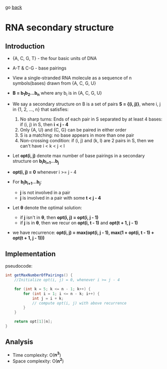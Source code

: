 go [back](DP-MENU.md)

# __RNA secondary structure__

## __Introduction__

* {A, C, G, T} - the four basic units of DNA
* A-T & C-G - base pairings
* View a single-stranded RNA molecule as a sequence of n symbols(bases) drawn from {A, C, G, U} 
* **B = b<sub>1</sub>b<sub>2</sub>...b<sub>n</sub>** where any b<sub>i</sub> is in {A, C, G, U}
* We say a secondary structure on B is a set of pairs **S = {(i, j)}**, where i, j in {1, 2, ..., n} that satisfies:
    1. No sharp turns: Ends of each pair in S separated by at least 4 bases: if (i, j) in S, then **i < j - 4**
    2. Only {A, U} and {C, G} can be paired in either order
    3. S is a matching: no base appears in more than one pair 
    4. Non-crossing condition: if (i, j) and (k, l) are 2 pairs in S, then we can't have i < k < j < l

* Let **opt(i, j)** denote max number of base pairings in a secondary structure on **b<sub>i</sub>b<sub>i+1</sub>...b<sub>j</sub>**
* **opt(i, j) = 0** whenever i >= j - 4
* For **b<sub>i</sub>b<sub>i+1</sub>...b<sub>j</sub>**:
    * **j** is not involved in a pair
    * **j** is involved in a pair with some **t < j - 4**
* Let **&theta;** denote the optimal solution:
    * if **j** isn't in **&theta;**, then **opt(i, j) = opt(i, j - 1)**
    * if **j** is in **&theta;**, then we recur on **opt(i, t - 1)** and **opt(t + 1, j - 1)**

* we have recurrence: **opt(i, j) = max(opt(i, j - 1), max(1 + opt(i, t - 1) + opt(t + 1, j - 1)))**

## __Implementation__
 
pseudocode:
```java
int getMaxNumberOfPairings() {
    //Initialize opt(i, j) = 0, whenever i >= j - 4

    for (int k = 5; k <= n - 1; k++) {
        for (int i = 1; i <= n - k; i++) {
            int j = i + k;
            // compute opt(i, j) with above recurrence
        }
    }

    return opt[1][n];
}
```

## __Analysis__

* Time complexity: O(**n<sup>3</sup>**)
* Space complexity: O(**n<sup>2</sup>**)


  

